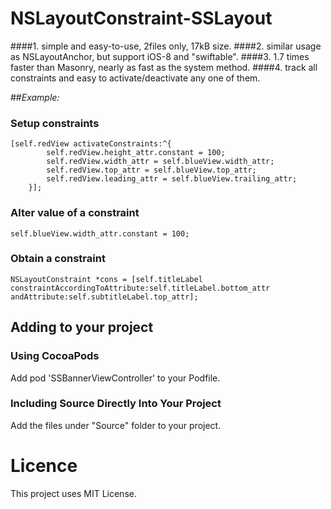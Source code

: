 # NSLayoutConstraint-SSLayout
####1. simple and easy-to-use, 2files only, 17kB size.
####2. similar usage as NSLayoutAnchor, but support iOS-8 and "swiftable".
####3. 1.7 times faster than Masonry, nearly as fast as the system method.
####4. track all constraints and easy to activate/deactivate any one of them.

##*Example:*
### Setup constraints
```
[self.redView activateConstraints:^{
        self.redView.height_attr.constant = 100;
        self.redView.width_attr = self.blueView.width_attr;
        self.redView.top_attr = self.blueView.top_attr;
        self.redView.leading_attr = self.blueView.trailing_attr;
    }];
```
### Alter value of a constraint
```
self.blueView.width_attr.constant = 100;
```
### Obtain a constraint
```
NSLayoutConstraint *cons = [self.titleLabel constraintAccordingToAttribute:self.titleLabel.bottom_attr andAttribute:self.subtitleLabel.top_attr];
```
## Adding to your project
### Using CocoaPods
Add pod 'SSBannerViewController' to your Podfile.

### Including Source Directly Into Your Project
Add the files under "Source" folder to your project.

# Licence
This project uses MIT License.
